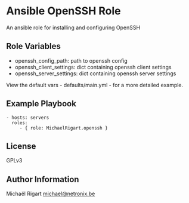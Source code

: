 Ansible OpenSSH Role
=====================

An ansible role for installing and configuring OpenSSH

Role Variables
--------------

- openssh_config_path: path to openssh config
- openssh_client_settings: dict containing openssh client settings
- openssh_server_settings: dict containing openssh server settings

View the default vars - defaults/main.yml - for a more detailed example.


Example Playbook
-------------------------

    - hosts: servers
      roles:
         - { role: MichaelRigart.openssh }

License
-------

GPLv3

Author Information
------------------

Michaël Rigart <michael@netronix.be>